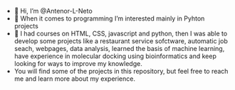 - 👋 Hi, I’m @Antenor-L-Neto
- 👀 When it comes to programming I’m interested mainly in Pyhton projects 
- 🌱 I had courses on HTML, CSS, javascript and python, then I was able to develop some projects like a restaurant service sofctware, automatic job seach, webpages, data analysis, learned the basis of machine learning, have experience in molecular docking using bioinformatics and keep looking for ways to improve my knowledge.
- You will find some of the projects in this repository, but feel free to reach me and learn more about my experience.



<!---
Antenor-L-Neto/Antenor-L-Neto is a ✨ special ✨ repository because its `README.md` (this file) appears on your GitHub profile.
You can click the Preview link to take a look at your changes.
--->
